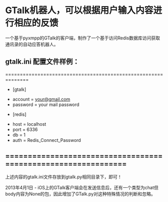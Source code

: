 # GTalk机器人，可以根据用户输入内容进行相应的反馈


一个基于pyxmpp的GTalk的客户端，制作了一个基于访问Redis数据库访问获取通讯录的自动应答机器人。

gtalk.ini 配置文件样例：
---
==============================================================
* [gtalk]
+ account = your@gmail.com
+ password = your mail password

* [redis]
+ host = localhost
+ port = 6336
+ db = 1
+ auth = Redis_Connect_Password

==============================================================
---
上述内容的gtalk.ini文件存放到gtalk.py相同目录下，即可！


2013年4月1日 - iOS上的GTalk客户端会在发送信息后，还有一个类型为chat但body内容为None的包，因此增加了GTalk.py对这种特殊情况的判断和忽略。

